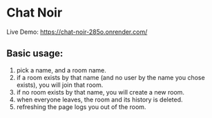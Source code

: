 # Chat Noir

Live Demo: https://chat-noir-285o.onrender.com/

## Basic usage:

1. pick a name, and a room name.
2. if a room exists by that name (and no user by the name you chose exists), you will join that room.
3. if no room exists by that name, you will create a new room.
4. when everyone leaves, the room and its history is deleted.
5. refreshing the page logs you out of the room.
